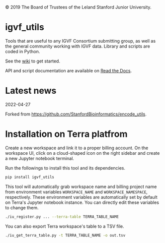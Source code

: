 © 2019 The Board of Trustees of the Leland Stanford Junior University.

# igvf_utils
Tools that are useful to any IGVF Consortium submitting group, as well as the general community working with IGVF data.  Library and scripts are coded in Python.

See the [wiki](https://github.com/IGVF-DACC/igvf_utils/wiki) to get started. 

API and script documentation are available on [Read the Docs](http://igvf-utils.readthedocs.io/).

# Latest news

2022-04-27

Forked from https://github.com/StanfordBioinformatics/encode_utils.

# Installation on Terra platfrom

Create a new workspace and link it to a proper billing account. On the workspace UI, click on a cloud-shaped icon on the right sidebar and create a new Jupyter notebook terminal.

Run the followings to install this tool and its dependencies.
```bash
pip install igvf_utils
```

This tool will automatically grab workspace name and billing project name from environment variables `WORKSPACE_NAME` and `WORKSPACE_NAMESPACE`, respectively. These environment variables are automatically set by default on Terra's Jupyter notebook instance. You can directly edit these variables to change them.

```bash
./iu_register.py ... --terra-table TERRA_TABLE_NAME
```

You can also export Terra workspace's table to a TSV file.
```bash
./iu_get_terra_table.py -t TERRA_TABLE_NAME -o out.tsv
```
